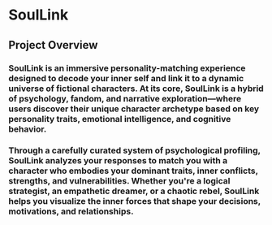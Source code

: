 # SoulLink
## Project Overview
### SoulLink is an immersive personality-matching experience designed to decode your inner self and link it to a dynamic universe of fictional characters. At its core, SoulLink is a hybrid of psychology, fandom, and narrative exploration—where users discover their unique character archetype based on key personality traits, emotional intelligence, and cognitive behavior.

### Through a carefully curated system of psychological profiling, SoulLink analyzes your responses to match you with a character who embodies your dominant traits, inner conflicts, strengths, and vulnerabilities. Whether you're a logical strategist, an empathetic dreamer, or a chaotic rebel, SoulLink helps you visualize the inner forces that shape your decisions, motivations, and relationships.
